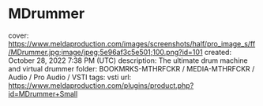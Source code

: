 # MDrummer

cover: https://www.meldaproduction.com/images/screenshots/half/pro_image_s/ff/MDrummer.jpg;image/jpeg;5e96af3c5e501;100.png?id=101
created: October 28, 2022 7:38 PM (UTC)
description: The ultimate drum machine and virtual drummer
folder: BOOKMRKS-MTHRFCKR / MEDIA-MTHRFCKR / Audio / Pro Audio / VSTI
tags: vsti
url: https://www.meldaproduction.com/plugins/product.php?id=MDrummer+Small